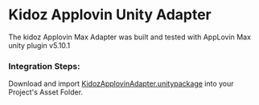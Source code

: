 # Kidoz Applovin Unity Adapter

The kidoz Applovin Max Adapter was built and tested with AppLovin Max unity plugin v5.10.1

### Integration Steps:

Download and import [KidozApplovinAdapter.unitypackage](/Mediation/AppLovin%20Max%20Adapter/Unity/KidozApplovinAdapter.unitypackage) into your Project's Asset Folder.


